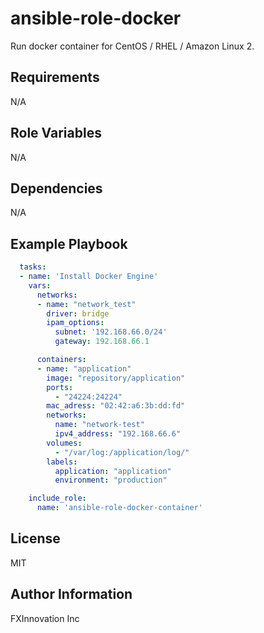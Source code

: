 ansible-role-docker
===================

Run docker container for CentOS / RHEL / Amazon Linux 2.  

Requirements
------------

N/A

Role Variables
--------------

N/A

Dependencies
------------

N/A

Example Playbook
----------------

```yaml
  tasks:
  - name: 'Install Docker Engine'
    vars:
      networks:
      - name: "network_test"
        driver: bridge
        ipam_options:
          subnet: '192.168.66.0/24'
          gateway: 192.168.66.1

      containers:
      - name: "application"
        image: "repository/application"
        ports:
          - "24224:24224"
        mac_adress: "02:42:a6:3b:dd:fd"
        networks:
          name: "network-test"
          ipv4_address: "192.168.66.6"
        volumes:
          - "/var/log:/application/log/"
        labels:
          application: "application"
          environment: "production"

    include_role:
      name: 'ansible-role-docker-container'
```

License
-------

MIT

Author Information
------------------

FXInnovation Inc
